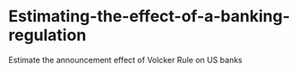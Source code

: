 # Estimating-the-effect-of-a-banking-regulation
Estimate the announcement effect of Volcker Rule on US banks
